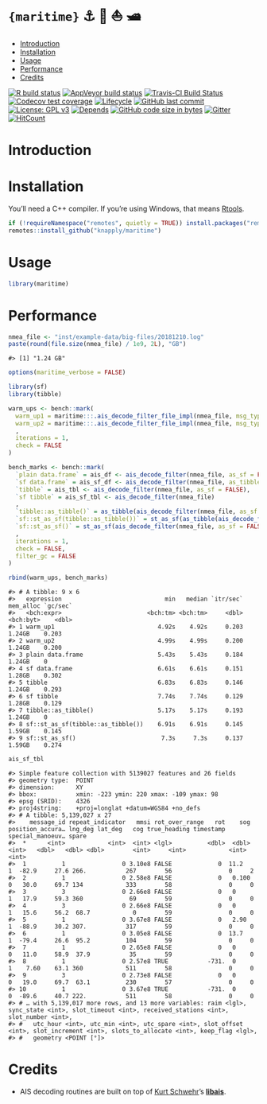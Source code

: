 `{maritime}` ⚓ 🚢 ⛵ 🛥️
================

  - [Introduction](#introduction)
  - [Installation](#installation)
  - [Usage](#usage)
  - [Performance](#performance)
  - [Credits](#credits)

<!-- README.Rmd generates README.md. -->

<!-- badges: start -->

[![R build
status](https://github.com/knapply/maritime/workflows/R-CMD-check/badge.svg)](https://github.com/knapply/maritime/actions?workflow=R-CMD-check)
[![AppVeyor build
status](https://ci.appveyor.com/api/projects/status/github/knapply/maritime?branch=master&svg=true)](https://ci.appveyor.com/project/knapply/maritime)
[![Travis-CI Build
Status](https://travis-ci.org/knapply/maritime.svg?branch=master)](https://travis-ci.org/knapply/maritime)
[![Codecov test
coverage](https://codecov.io/gh/knapply/maritime/branch/master/graph/badge.svg)](https://codecov.io/gh/knapply/maritime?branch=master)
[![Lifecycle](https://img.shields.io/badge/lifecycle-experimental-orange.svg)](https://www.tidyverse.org/lifecycle/#experimental)
[![GitHub last
commit](https://img.shields.io/github/last-commit/knapply/maritime.svg)](https://github.com/knapply/maritime/commits/master)
[![License: GPL
v3](https://img.shields.io/badge/License-GPLv3-blue.svg)](https://www.gnu.org/licenses/gpl-3.0)
[![Depends](https://img.shields.io/badge/Depends-GNU_R%3E=3.6-blue.svg)](https://www.r-project.org/)
[![GitHub code size in
bytes](https://img.shields.io/github/languages/code-size/knapply/maritime.svg)](https://github.com/knapply/maritime)
[![Gitter](https://badges.gitter.im/maritime/community.svg)](https://gitter.im/maritime/community?utm_source=badge&utm_medium=badge&utm_campaign=pr-badge)
[![HitCount](http://hits.dwyl.io/knapply/maritime.svg)](http://hits.dwyl.io/knapply/maritime)
<!-- [![CRAN status](https://www.r-pkg.org/badges/version/maritime)](https://cran.r-project.org/package=maritime) -->
<!-- badges: end -->

# Introduction

# Installation

You’ll need a C++ compiler. If you’re using Windows, that means
[Rtools](https://cran.r-project.org/bin/windows/Rtools/).

``` r
if (!requireNamespace("remotes", quietly = TRUE)) install.packages("remotes")
remotes::install_github("knapply/maritime")
```

# Usage

``` r
library(maritime)
```

# Performance

``` r
nmea_file <- "inst/example-data/big-files/20181210.log"
paste(round(file.size(nmea_file) / 1e9, 2L), "GB")
```

    #> [1] "1.24 GB"

``` r
options(maritime_verbose = FALSE)

library(sf)
library(tibble)

warm_ups <- bench::mark(
  warm_up1 = maritime:::.ais_decode_filter_file_impl(nmea_file, msg_type = ais_msgs$msg_1_2_3, as_sf = FALSE, as_tibble = FALSE, verbose = FALSE),
  warm_up2 = maritime:::.ais_decode_filter_file_impl(nmea_file, msg_type = ais_msgs$msg_1_2_3, as_sf = FALSE, as_tibble = FALSE, verbose = FALSE)
  ,
  iterations = 1,
  check = FALSE
)

bench_marks <- bench::mark(
  `plain data.frame` = ais_df <- ais_decode_filter(nmea_file, as_sf = FALSE, as_tibble = FALSE),
  `sf data.frame` = ais_sf_df <- ais_decode_filter(nmea_file, as_tibble = FALSE),
  `tibble` = ais_tbl <- ais_decode_filter(nmea_file, as_sf = FALSE),
  `sf tibble` = ais_sf_tbl <- ais_decode_filter(nmea_file)
  ,
  `tibble::as_tibble()` = as_tibble(ais_decode_filter(nmea_file, as_sf = FALSE, as_tibble = FALSE)),
  `sf::st_as_sf(tibble::as_tibble())` = st_as_sf(as_tibble(ais_decode_filter(nmea_file, as_sf = FALSE, as_tibble = FALSE)), coords = c("lng_deg", "lat_deg"), crs = 4326L),
  `sf::st_as_sf()` = st_as_sf(ais_decode_filter(nmea_file, as_sf = FALSE, as_tibble = FALSE), coords = c("lng_deg", "lat_deg"), crs = 4326L)
  ,
  iterations = 1,
  check = FALSE,
  filter_gc = FALSE
)

rbind(warm_ups, bench_marks)
```

    #> # A tibble: 9 x 6
    #>   expression                             min   median `itr/sec` mem_alloc `gc/sec`
    #>   <bch:expr>                        <bch:tm> <bch:tm>     <dbl> <bch:byt>    <dbl>
    #> 1 warm_up1                             4.92s    4.92s     0.203    1.24GB    0.203
    #> 2 warm_up2                             4.99s    4.99s     0.200    1.24GB    0.200
    #> 3 plain data.frame                     5.43s    5.43s     0.184    1.24GB    0    
    #> 4 sf data.frame                        6.61s    6.61s     0.151    1.28GB    0.302
    #> 5 tibble                               6.83s    6.83s     0.146    1.24GB    0.293
    #> 6 sf tibble                            7.74s    7.74s     0.129    1.28GB    0.129
    #> 7 tibble::as_tibble()                  5.17s    5.17s     0.193    1.24GB    0    
    #> 8 sf::st_as_sf(tibble::as_tibble())    6.91s    6.91s     0.145    1.59GB    0.145
    #> 9 sf::st_as_sf()                        7.3s     7.3s     0.137    1.59GB    0.274

``` r
ais_sf_tbl
```

    #> Simple feature collection with 5139027 features and 26 fields
    #> geometry type:  POINT
    #> dimension:      XY
    #> bbox:           xmin: -223 ymin: 220 xmax: -109 ymax: 98
    #> epsg (SRID):    4326
    #> proj4string:    +proj=longlat +datum=WGS84 +no_defs
    #> # A tibble: 5,139,027 x 27
    #>    message_id repeat_indicator   mmsi rot_over_range   rot    sog position_accura… lng_deg lat_deg   cog true_heading timestamp special_manoeuv… spare
    #>  *      <int>            <int>  <int> <lgl>          <dbl>  <dbl>            <int>   <dbl>   <dbl> <dbl>        <int>     <int>            <int> <int>
    #>  1          1                0 3.10e8 FALSE             0  11.2                  1  -82.9     27.6 266.           267        56                0     2
    #>  2          1                0 2.58e8 FALSE             0   0.100                0   30.0     69.7 134            333        58                0     0
    #>  3          3                0 2.66e8 FALSE             0   0                    1   17.9     59.3 360             69        59                0     0
    #>  4          3                0 2.66e8 FALSE             0   0                    1   15.6     56.2  68.7            0        59                0     0
    #>  5          1                0 3.67e8 FALSE             0   2.90                 1  -88.9     30.2 307.           317        59                0     0
    #>  6          1                0 3.05e8 FALSE             0  13.7                  1  -79.4     26.6  95.2          104        59                0     0
    #>  7          1                0 2.65e8 FALSE             0   0                    0   11.0     58.9  37.9           35        59                0     0
    #>  8          1                0 2.57e8 TRUE           -731.  0                    1    7.60    63.1 360            511        58                0     0
    #>  9          3                0 2.73e8 FALSE             0   0                    0   19.0     69.7  63.1          230        57                0     0
    #> 10          1                0 3.67e8 TRUE           -731.  0                    0  -89.6     40.7 222.           511        58                0     0
    #> # … with 5,139,017 more rows, and 13 more variables: raim <lgl>, sync_state <int>, slot_timeout <int>, received_stations <int>, slot_number <int>,
    #> #   utc_hour <int>, utc_min <int>, utc_spare <int>, slot_offset <int>, slot_increment <int>, slots_to_allocate <int>, keep_flag <lgl>,
    #> #   geometry <POINT [°]>

# Credits

  - AIS decoding routines are built on top of [Kurt
    Schwehr](https://twitter.com/kurtschwehr)’s
    [**libais**](https://github.com/schwehr/libais).
